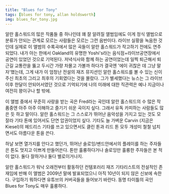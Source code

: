 ```yaml
---
title: "Blues for Tony"
tags: [blues for tony, allan holdsworth]
img: blues_for_tony.jpg
---
```


알란 홀스워드의 많은 작품들 중 하나인데 꽤 잘 알려질 앨범임에도 이게 정식 앨범으로 분류가 안되는 관계로 모르는 사람들은 모르는 그런 음반이다. 라이브 실황을 녹음한 것인데 실제로 이 앨범의 수록곡에서 많은 곡들이 알란 홀스워드가 작고하기 전에도 연주되었다. 내가 아는 한에서 Oakland의 유명한 Yoshi's라는 음식점+라이브공연장에서 공연이 있었던 것으로 기억된다. 저녁식사와 함께 하는 공연이었는데 일찍 퇴근해서 퇴근길 교통란을 뚫고 두시간 가량 차몰고 가볼까 하다가 결국엔 '에이 귀찮은 데 그냥 말자'했는데, 그게 내가 이 엄청난 전설의 재즈 뮤지션인 알란 홀스워드를 볼 수 있는 신이 주신 최초의 그리고 최후의 기회였다는 것을 몰랐다. 그가 별세했다는 뉴스는 그 라이브 이후 한달이 안되어서였던 것으로 기억되기에 나의 미래에 대한 직관력은 예나 지금이나 여전히 꽝이구나 할 밖에.

이 앨범 중에서 꾸준히 사랑을 받는 곡은 Fred라는 곡인데 알란 홀스워드의 수 많은 작품중엔 아주 아주 이해하고 즐기기 쉬운 곡이지 싶다. 그래서 유독 카피하는 사람들도 많은 듯 하고 말이다. 알란 홀스워드는 그 스스로가 뛰어난 음악성을 가지고 있는 것도 모잘라 기타 톤에 있어서도 단연 압권이었지 싶다. 기타도 늘 가벼운 Carvin (지금은 Kiesel)의 헤드리스 기타를 쓰고 있으면서도 클린 톤과 리드 톤 모두 개성미 철철 넘치면서도 아름다운 톤을 쓴다.

하날 보면 열가지를 안다고 했던가, 뛰어난 솔로잉/밴드안에서의 플레이를 하는 주자들은 톤도 멋지고 이쁘게 만들어쓴다. 톤만 훌륭하다거나 솔로잉만 훌륭한 주자들은 본 적이 없다. 둘다 잘하거나 둘다 별로이거나지. 

알란 홀스워드가 워낙 오래전부터 활동하던 컨템포러리 재즈 기타리스트의 전설적인 존재임에 반해 이 앨범은 2009년 말에 발표되었으니 아직 10년이 되지 않은 신보에 속한다. 구입하기 뭐하다면 유튜브의 커버곡들을 들어보기 바란다. 동명 타이틀의 곡인 Blues for Tony도 매우 훌륭하다. 